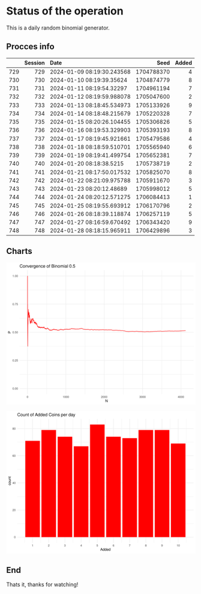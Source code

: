 # Status of the operation
  
  This is a daily random binomial generator.
  
## Procces info

|    | Session|Date                       |       Seed| Added|
|:---|-------:|:--------------------------|----------:|-----:|
|729 |     729|2024-01-09 08:19:30.243568 | 1704788370|     4|
|730 |     730|2024-01-10 08:19:39.35624  | 1704874779|     8|
|731 |     731|2024-01-11 08:19:54.32297  | 1704961194|     7|
|732 |     732|2024-01-12 08:19:59.988078 | 1705047600|     2|
|733 |     733|2024-01-13 08:18:45.534973 | 1705133926|     9|
|734 |     734|2024-01-14 08:18:48.215679 | 1705220328|     7|
|735 |     735|2024-01-15 08:20:26.104455 | 1705306826|     5|
|736 |     736|2024-01-16 08:19:53.329903 | 1705393193|     8|
|737 |     737|2024-01-17 08:19:45.921661 | 1705479586|     4|
|738 |     738|2024-01-18 08:18:59.510701 | 1705565940|     6|
|739 |     739|2024-01-19 08:19:41.499754 | 1705652381|     7|
|740 |     740|2024-01-20 08:18:38.5215   | 1705738719|     2|
|741 |     741|2024-01-21 08:17:50.017532 | 1705825070|     8|
|742 |     742|2024-01-22 08:21:09.975788 | 1705911670|     3|
|743 |     743|2024-01-23 08:20:12.48689  | 1705998012|     5|
|744 |     744|2024-01-24 08:20:12.571275 | 1706084413|     1|
|745 |     745|2024-01-25 08:19:55.693912 | 1706170796|     2|
|746 |     746|2024-01-26 08:18:39.118874 | 1706257119|     5|
|747 |     747|2024-01-27 08:16:59.670492 | 1706343420|     9|
|748 |     748|2024-01-28 08:18:15.965911 | 1706429896|     3|

## Charts 

![](charts/plot1.png)

![](charts/plot2.png)

## End

Thats it, thanks for watching!
